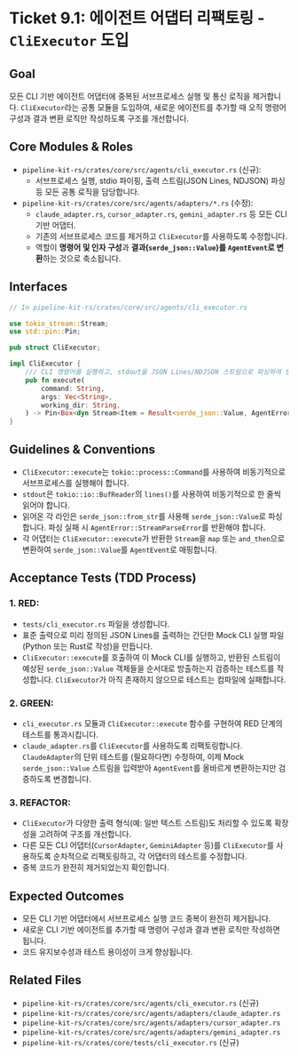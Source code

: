 # Ticket 9.1: 에이전트 어댑터 리팩토링 - `CliExecutor` 도입

## Goal
모든 CLI 기반 에이전트 어댑터에 중복된 서브프로세스 실행 및 통신 로직을 제거합니다. `CliExecutor`라는 공통 모듈을 도입하여, 새로운 에이전트를 추가할 때 오직 명령어 구성과 결과 변환 로직만 작성하도록 구조를 개선합니다.

## Core Modules & Roles

-   `pipeline-kit-rs/crates/core/src/agents/cli_executor.rs` (신규):
    -   서브프로세스 실행, stdio 파이핑, 출력 스트림(JSON Lines, NDJSON) 파싱 등 모든 공통 로직을 담당합니다.
-   `pipeline-kit-rs/crates/core/src/agents/adapters/*.rs` (수정):
    -   `claude_adapter.rs`, `cursor_adapter.rs`, `gemini_adapter.rs` 등 모든 CLI 기반 어댑터.
    -   기존의 서브프로세스 코드를 제거하고 `CliExecutor`를 사용하도록 수정합니다.
    -   역할이 **명령어 및 인자 구성**과 **결과(`serde_json::Value`)를 `AgentEvent`로 변환**하는 것으로 축소됩니다.

## Interfaces

```rust
// In pipeline-kit-rs/crates/core/src/agents/cli_executor.rs

use tokio_stream::Stream;
use std::pin::Pin;

pub struct CliExecutor;

impl CliExecutor {
    /// CLI 명령어를 실행하고, stdout을 JSON Lines/NDJSON 스트림으로 파싱하여 반환합니다.
    pub fn execute(
        command: String,
        args: Vec<String>,
        working_dir: String,
    ) -> Pin<Box<dyn Stream<Item = Result<serde_json::Value, AgentError>> + Send>>;
}
```

## Guidelines & Conventions

-   `CliExecutor::execute`는 `tokio::process::Command`를 사용하여 비동기적으로 서브프로세스를 실행해야 합니다.
-   `stdout`은 `tokio::io::BufReader`의 `lines()`를 사용하여 비동기적으로 한 줄씩 읽어야 합니다.
-   읽어온 각 라인은 `serde_json::from_str`를 사용해 `serde_json::Value`로 파싱합니다. 파싱 실패 시 `AgentError::StreamParseError`를 반환해야 합니다.
-   각 어댑터는 `CliExecutor::execute`가 반환한 `Stream`을 `map` 또는 `and_then`으로 변환하여 `serde_json::Value`를 `AgentEvent`로 매핑합니다.

## Acceptance Tests (TDD Process)

### 1. RED:
-   `tests/cli_executor.rs` 파일을 생성합니다.
-   표준 출력으로 미리 정의된 JSON Lines를 출력하는 간단한 Mock CLI 실행 파일(Python 또는 Rust로 작성)을 만듭니다.
-   `CliExecutor::execute`를 호출하여 이 Mock CLI를 실행하고, 반환된 스트림이 예상된 `serde_json::Value` 객체들을 순서대로 방출하는지 검증하는 테스트를 작성합니다. `CliExecutor`가 아직 존재하지 않으므로 테스트는 컴파일에 실패합니다.

### 2. GREEN:
-   `cli_executor.rs` 모듈과 `CliExecutor::execute` 함수를 구현하여 RED 단계의 테스트를 통과시킵니다.
-   `claude_adapter.rs`를 `CliExecutor`를 사용하도록 리팩토링합니다. `ClaudeAdapter`의 단위 테스트를 (필요하다면) 수정하여, 이제 Mock `serde_json::Value` 스트림을 입력받아 `AgentEvent`를 올바르게 변환하는지만 검증하도록 변경합니다.

### 3. REFACTOR:
-   `CliExecutor`가 다양한 출력 형식(예: 일반 텍스트 스트림)도 처리할 수 있도록 확장성을 고려하여 구조를 개선합니다.
-   다른 모든 CLI 어댑터(`CursorAdapter`, `GeminiAdapter` 등)를 `CliExecutor`를 사용하도록 순차적으로 리팩토링하고, 각 어댑터의 테스트를 수정합니다.
-   중복 코드가 완전히 제거되었는지 확인합니다.

## Expected Outcomes

- 모든 CLI 기반 어댑터에서 서브프로세스 실행 코드 중복이 완전히 제거됩니다.
- 새로운 CLI 기반 에이전트를 추가할 때 명령어 구성과 결과 변환 로직만 작성하면 됩니다.
- 코드 유지보수성과 테스트 용이성이 크게 향상됩니다.

## Related Files

- `pipeline-kit-rs/crates/core/src/agents/cli_executor.rs` (신규)
- `pipeline-kit-rs/crates/core/src/agents/adapters/claude_adapter.rs`
- `pipeline-kit-rs/crates/core/src/agents/adapters/cursor_adapter.rs`
- `pipeline-kit-rs/crates/core/src/agents/adapters/gemini_adapter.rs`
- `pipeline-kit-rs/crates/core/tests/cli_executor.rs` (신규)
